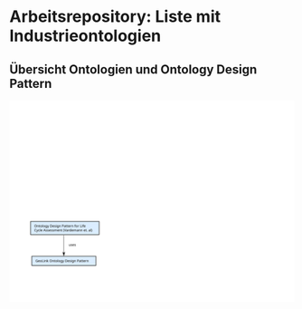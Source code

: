 # Arbeitsrepository: Liste mit Industrieontologien

## Übersicht Ontologien und Ontology Design Pattern

![](./ontology-map.svg)
